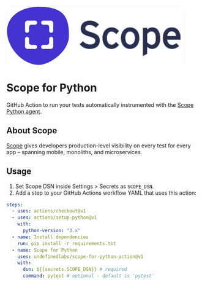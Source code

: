 ![logo](scope_logo.svg)

# Scope for Python

GitHub Action to run your tests automatically instrumented with the [Scope Python agent](http://home.undefinedlabs.com/goto/python-agent).

## About Scope

[Scope](https://scope.dev) gives developers production-level visibility on every test for every app – spanning mobile, monoliths, and microservices.

## Usage

1. Set Scope DSN inside Settings > Secrets as `SCOPE_DSN`.
2. Add a step to your GitHub Actions workflow YAML that uses this action:

```yml
steps:
  - uses: actions/checkout@v1
  - uses: actions/setup-python@v1
    with:
      python-version: "3.x"
  - name: Install dependencies
    run: pip install -r requirements.txt
  - name: Scope for Python
    uses: undefinedlabs/scope-for-python-action@v1
    with:
      dsn: ${{secrets.SCOPE_DSN}} # required
      command: pytest # optional - default is 'pytest'
```
